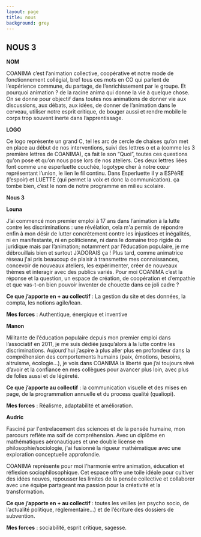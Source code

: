 ```yaml
---
layout: page
title: nous
background: grey
---
```


<div class="col-lg-12 text-center">
	<h2 class="section-heading text-uppercase">NOUS 3</h2>
</div>




**NOM**

COANIMA c’est l’animation collective, coopérative et notre mode de fonctionnement collégial, bref tous ces mots en CO qui parlent de l’expérience commune, du partage, de l’enrichissement par le groupe.
Et pourquoi animation ? de la racine anima qui donne la vie à quelque chose. On se donne pour objectif dans toutes nos animations de donner vie aux discussions, aux débats, aux idées, de donner de l’animation dans le cerveau, utiliser notre esprit critique, de bouger aussi et rendre mobile le corps trop souvent inerte dans l’apprentissage. 



**LOGO**

Ce logo représente un grand C, tel les arc de cercle de chaises qu’on met en place au début de nos interventions, suivi des lettres o et a (comme les 3 première lettres de COANIMA), ça fait le son “Quoi”, toutes ces questions qu’on pose et qu’on nous pose lors de nos ateliers. Ces deux lettres liées font comme une esperluette couchée, logotype cher à notre cœur représentant l’union, le lien le fil continu. Dans Esperluette il y a ESPèRE (l’espoir) et LUETTE (qui permet la voix et donc la communication). ça tombe bien, c’est le nom de notre programme en milieu scolaire.

**Nous 3**


**Louna** 

J’ai commencé mon premier emploi à 17 ans dans l’animation à la lutte contre les discriminations : une révélation, cela m'a permis de répondre enfin à mon désir de lutter concrètement contre les injustices et inégalités, ni en manifestante, ni  en politicienne, ni dans le domaine trop rigide du juridique mais par l’animation; notamment par l’éducation populaire, je me débrouillais bien et surtout J’ADORAIS ça !
Plus tard, comme animatrice réseau j'ai pris beaucoup de plaisir à transmettre mes connaissances, concevoir de nouveaux ateliers, les expérimenter, créer de nouveaux thèmes et interagir avec des publics variés.
Pour moi COANIMA c’est la réponse et la question, un espace de création, de coopération et d’empathie et que vas-t-on bien pouvoir inventer de chouette dans ce joli cadre ?

**Ce que j’apporte en + au collectif** :
La gestion du site et des données, la compta, les notions agile/lean.

**Mes forces** : Authentique, énergique et inventive


**Manon**

Militante de l’éducation populaire depuis mon premier emploi dans l’associatif en 2011, je me suis dédiée jusqu’alors à la lutte contre les discriminations. Aujourd’hui j’aspire à plus aller plus en profondeur dans la compréhension des comportements humains (paix, émotions, besoins, altruisme, écologie…), je vois dans COANIMA la liberté que j’ai toujours rêvé d’avoir et la confiance en mes collègues pour avancer plus loin, avec plus de folies aussi et de légèreté.

**Ce que j’apporte au collectif** : la communication visuelle et des mises en page, de la programmation annuelle et du process qualité (qualiopi). 

**Mes forces** : Réalisme, adaptabilité et amélioration.




**Audric**

Fasciné par l'entrelacement des sciences et de la pensée humaine, mon parcours reflète ma soif de compréhension. Avec un diplôme en mathématiques aéronautiques et une double license en philosophie/sociologie, j'ai fusionné la rigueur mathématique avec une exploration conceptuelle approfondie.

COANIMA représente pour moi l'harmonie entre animation, éducation et réflexion sociophilosophique. Cet espace offre une toile idéale pour cultiver des idées neuves, repousser les limites de la pensée collective et collaborer avec une équipe partageant ma passion pour la créativité et la transformation.

**Ce que j’apporte en + au collectif** : toutes les veilles (en psycho socio, de l’actualité politique, réglementaire…) et de l’écriture des dossiers de subvention. 

**Mes forces** : sociabilité, esprit critique, sagesse.


